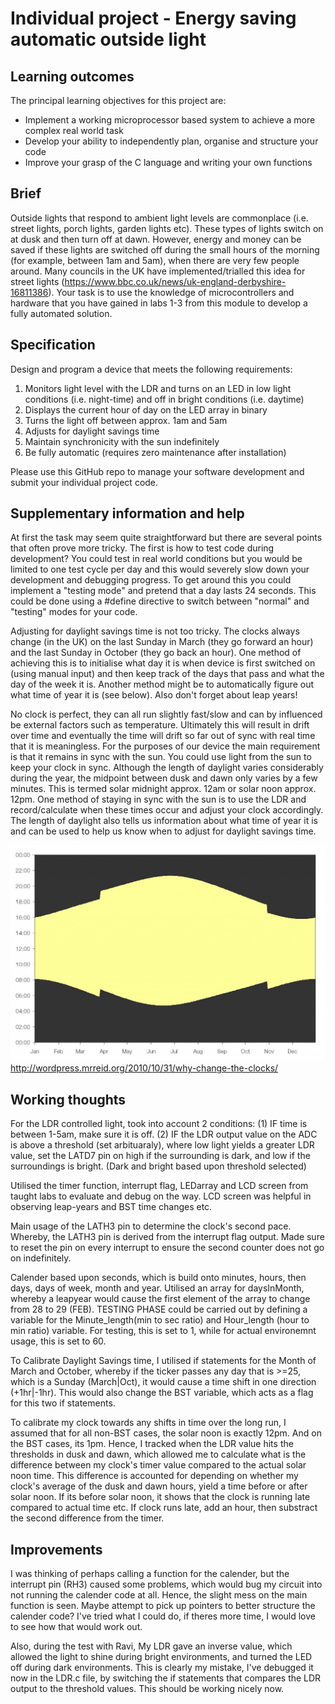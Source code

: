 # Individual project - Energy saving automatic outside light

## Learning outcomes

The principal learning objectives for this project are:

- Implement a working microprocessor based system to achieve a more complex real world task
- Develop your ability to independently plan, organise and structure your code 
- Improve your grasp of the C language and writing your own functions

## Brief

Outside lights that respond to ambient light levels are commonplace (i.e. street lights, porch lights, garden lights etc). These types of lights switch on at dusk and then turn off at dawn. However, energy and money can be saved if these lights are switched off during the small hours of the morning (for example, between 1am and 5am), when there are very few people around. Many councils in the UK have implemented/trialled this idea for street lights (https://www.bbc.co.uk/news/uk-england-derbyshire-16811386). Your task is to use the knowledge of microcontrollers and hardware that you have gained in labs 1-3 from this module to develop a fully automated solution.

## Specification
Design and program a device that meets the following requirements:

1. Monitors light level with the LDR and turns on an LED in low light conditions (i.e. night-time) and off in bright conditions (i.e. daytime)
1. Displays the current hour of day on the LED array in binary
1. Turns the light off between approx. 1am and 5am
1. Adjusts for daylight savings time
1. Maintain synchronicity with the sun indefinitely
1. Be fully automatic (requires zero maintenance after installation)

Please use this GitHub repo to manage your software development and submit your individual project code.

## Supplementary information and help
At first the task may seem quite straightforward but there are several points that often prove more tricky. The first is how to test code during development? You could test in real world conditions but you would be limited to one test cycle per day and this would severely slow down your development and debugging progress. To get around this you could implement a "testing mode" and pretend that a day lasts 24 seconds. This could be done using a #define directive to switch between "normal" and "testing" modes for your code.

Adjusting for daylight savings time is not too tricky. The clocks always change (in the UK) on the last Sunday in March (they go forward an hour) and the last Sunday in October (they go back an hour). One method of achieving this is to initialise what day it is when device is first switched on (using manual input) and then keep track of the days that pass and what the day of the week it is. Another method might be to automatically figure out what time of year it is (see below). Also don't forget about leap years! 

No clock is perfect, they can all run slightly fast/slow and can by influenced be external factors such as temperature. Ultimately this will result in drift over time and eventually the time will drift so far out of sync with real time that it is meaningless. For the purposes of our device the main requirement is that it remains in sync with the sun. You could use light from the sun to keep your clock in sync. Although the length of daylight varies considerably during the year, the midpoint between dusk and dawn only varies by a few minutes. This is termed solar midnight approx. 12am or solar noon approx. 12pm. One method of staying in sync with the sun is to use the LDR and record/calculate when these times occur and adjust your clock accordingly. The length of daylight also tells us information about what time of year it is and can be used to help us know when to adjust for daylight savings time.

![Day length](gifs/day-length-london.jpg)
http://wordpress.mrreid.org/2010/10/31/why-change-the-clocks/



## Working thoughts
For the LDR controlled light, took into account 2 conditions:
(1) IF time is between 1-5am, make sure it is off.
(2) IF the LDR output value on the ADC is above a threshold (set arbituaraly), where low light yields a greater LDR value, set the LATD7 pin on high if the surrounding is dark, and low if the surroundings is bright. (Dark and bright based upon threshold selected)

Utilised the timer function, interrupt flag, LEDarray and LCD screen from taught labs to evaluate and debug on the way. LCD screen was helpful in observing leap-years and BST time changes etc. 

Main usage of the LATH3 pin to determine the clock's second pace. Whereby, the LATH3 pin is derived from the interrupt flag output. Made sure to reset the pin on every interrupt to ensure the second counter does not go on indefinitely.

Calender based upon seconds, which is build onto minutes, hours, then days, days of week, month and year. Utilised an array for daysInMonth, whereby a leapyear would cause the first element of the array to change from 28 to 29 (FEB). TESTING PHASE could be carried out by defining a variable for the Minute_length(min to sec ratio) and Hour_length (hour to min ratio) variable. For testing, this is set to 1, while for actual environemnt usage, this is set to 60. 

To Calibrate Daylight Savings time, I utilised if statements for the Month of March and October, whereby if the ticker passes any day that is >=25, which is a Sunday (March|Oct), it would cause a time shift in one direction (+1hr|-1hr). This would also change the BST variable, which acts as a flag for this two if statements. 

To calibrate my clock towards any shifts in time over the long run, I assumed that for all non-BST cases, the solar noon is exactly 12pm. And on the BST cases, its 1pm. Hence, I tracked when the LDR value hits the thresholds in dusk and dawn, which allowed me to calculate what is the difference between my clock's timer value compared to the actual solar noon time. This difference is accounted for depending on whether my clock's average of the dusk and dawn hours, yield a time before or after solar noon. If its before solar noon, it shows that the clock is running late compared to actual time etc. If clock runs late, add an hour, then substract the second difference from the timer. 

## Improvements 
I was thinking of perhaps calling a function for the calender, but the interrupt pin (RH3) caused some problems, which would bug my circuit into not running the calender code at all. Hence, the slight mess on the main function is seen. Maybe attempt to pick up pointers to better structure the calender code? I've tried what I could do, if theres more time, I would love to see how that would work out. 

Also, during the test with Ravi, My LDR gave an inverse value, which allowed the light to shine during bright environments, and turned the LED off during dark environments. This is clearly my mistake, I've debugged it now in the LDR.c file, by switching the if statements that compares the LDR output to the threshold values. This should be working nicely now.

